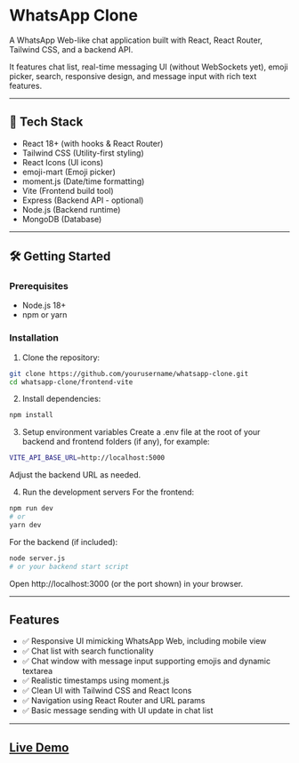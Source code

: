 # WhatsApp Clone

A WhatsApp Web-like chat application built with React, React Router, Tailwind CSS, and a backend API.

It features chat list, real-time messaging UI (without WebSockets yet), emoji picker, search, responsive design, and message input with rich text features.

---

## 🚀 Tech Stack

- React 18+ (with hooks & React Router)
- Tailwind CSS (Utility-first styling)
- React Icons (UI icons)
- emoji-mart (Emoji picker)
- moment.js (Date/time formatting)
- Vite (Frontend build tool)
- Express (Backend API - optional)
- Node.js (Backend runtime)
- MongoDB (Database)

---

## 🛠️ Getting Started

### Prerequisites

- Node.js 18+
- npm or yarn

### Installation

1. Clone the repository:

```bash
git clone https://github.com/yourusername/whatsapp-clone.git
cd whatsapp-clone/frontend-vite
```

2. Install dependencies:

```bash
npm install
```

3. Setup environment variables
Create a .env file at the root of your backend and frontend folders (if any), for example:

```bash
VITE_API_BASE_URL=http://localhost:5000
```
Adjust the backend URL as needed.

4. Run the development servers
For the frontend:

```bash
npm run dev
# or
yarn dev
```
For the backend (if included):

```bash
node server.js
# or your backend start script
```
Open http://localhost:3000 (or the port shown) in your browser.

---

## Features
- ✅ Responsive UI mimicking WhatsApp Web, including mobile view
- ✅ Chat list with search functionality
- ✅ Chat window with message input supporting emojis and dynamic textarea
- ✅ Realistic timestamps using moment.js
- ✅ Clean UI with Tailwind CSS and React Icons
- ✅ Navigation using React Router and URL params
- ✅ Basic message sending with UI update in chat list

---

## [Live Demo](https://whatsapp-web-tau.vercel.app)
